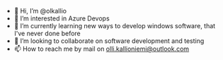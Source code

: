 - 👋 Hi, I’m @olkallio
- 👀 I’m interested in Azure Devops
- 🌱 I’m currently learning new ways to develop windows software, that I've never done before
- 💞️ I’m looking to collaborate on software development and testing
- 📫 How to reach me by mail on olli.kallioniemi@outlook.com

<!---
olkallio/olkallio is a ✨ special ✨ repository because its `README.md` (this file) appears on your GitHub profile.
You can click the Preview link to take a look at your changes.
--->

